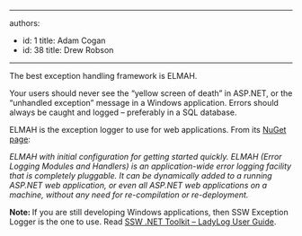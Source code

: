 

---
authors:
  - id: 1
    title: Adam Cogan
  - id: 38
    title: Drew Robson
---




<span class='intro'> <p>The best exception handling framework is ELMAH.</p><p>Your users should never see the “yellow screen of death” in ASP.NET, or the “unhandled exception” message in a Windows application. Errors should always be caught and logged – preferably in a SQL database.</p> </span>

<p>​<span class="s1">ELMAH is the exception logger to use for web applications. From its 
      <a href="https&#58;//www.nuget.org/packages/ELMAH">
         <span class="s2">NuGet page</span></a>&#58;</span></p>
<p class="greyBox"><em>ELMAH with initial configuration for getting started quickly. ELMAH (Error Logging Modules and Handlers) is an application-wide error logging facility that is completely pluggable. It can be dynamically added to a running ASP.NET web application, or even all ASP.NET web applications on a machine, without any need for re-compilation or re-deployment.</em></p><p>
      <strong>Note&#58; </strong>If you are still developing Windows applications, then SSW Exception Logger is the one to use. Read 
      <a href="http&#58;//www.ssw.com.au/ssw/NetToolKit/04ExceptionReporter.aspx">
         <span class="s2">SSW .NET Toolkit – LadyLog User Guide</span></a>.</p>


